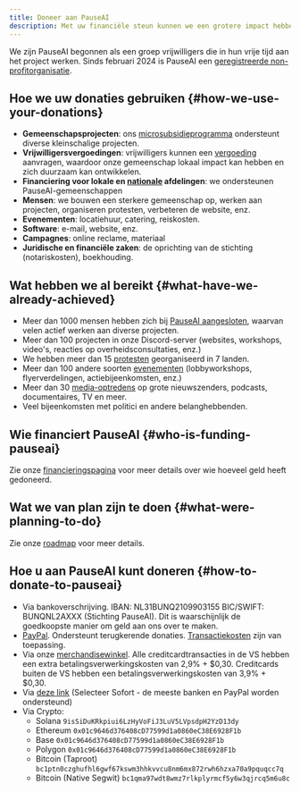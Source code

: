 ```yaml
---
title: Doneer aan PauseAI
description: Met uw financiële steun kunnen we een grotere impact hebben.
---
```


 <!-- end of frontmatter metadata, dashes above need to stay -->

<script>
    import Donate from '$lib/components/Donate.svelte'
</script>

We zijn PauseAI begonnen als een groep vrijwilligers die in hun vrije tijd aan het project werken.
Sinds februari 2024 is PauseAI een [geregistreerde non-profitorganisatie](/legal).

<Donate />

## Hoe we uw donaties gebruiken {#how-we-use-your-donations}

- **Gemeenschapsprojecten**: ons [microsubsidieprogramma](/microgrants) ondersteunt diverse kleinschalige projecten.
- **Vrijwilligersvergoedingen**: vrijwilligers kunnen een [vergoeding](/volunteer-stipends) aanvragen, waardoor onze gemeenschap lokaal impact kan hebben en zich duurzaam kan ontwikkelen.
- **Financiering voor lokale en [nationale](/national-groups) afdelingen**: we ondersteunen PauseAI-gemeenschappen
- **Mensen**: we bouwen een sterkere gemeenschap op, werken aan projecten, organiseren protesten, verbeteren de website, enz.
- **Evenementen**: locatiehuur, catering, reiskosten.
- **Software**: e-mail, website, enz.
- **Campagnes**: online reclame, materiaal
- **Juridische en financiële zaken**: de oprichting van de stichting (notariskosten), boekhouding.

## Wat hebben we al bereikt {#what-have-we-already-achieved}

- Meer dan 1000 mensen hebben zich bij [PauseAI aangesloten](/join), waarvan velen actief werken aan diverse projecten.
- Meer dan 100 projecten in onze Discord-server (websites, workshops, video's, reacties op overheidsconsultaties, enz.)
- We hebben meer dan 15 [protesten](/protests) georganiseerd in 7 landen.
- Meer dan 100 andere soorten [evenementen](/events) (lobbyworkshops, flyerverdelingen, actiebijeenkomsten, enz.)
- Meer dan 30 [media-optredens](/press) op grote nieuwszenders, podcasts, documentaires, TV en meer.
- Veel bijeenkomsten met politici en andere belanghebbenden.

## Wie financiert PauseAI {#who-is-funding-pauseai}

Zie onze [financieringspagina](/funding) voor meer details over wie hoeveel geld heeft gedoneerd.

## Wat we van plan zijn te doen {#what-were-planning-to-do}

Zie onze [roadmap](/roadmap) voor meer details.

## Hoe u aan PauseAI kunt doneren {#how-to-donate-to-pauseai}

- Via bankoverschrijving. IBAN: NL31BUNQ2109903155 BIC/SWIFT: BUNQNL2AXXX (Stichting PauseAI). Dit is waarschijnlijk de goedkoopste manier om geld aan ons over te maken.
- [PayPal](https://www.paypal.com/donate/?hosted_button_id=4TWZXY62EM5VE). Ondersteunt terugkerende donaties. [Transactiekosten](https://www.paypal.com/webapps/mpp/merchant-fees) zijn van toepassing.
- Via onze [merchandisewinkel](https://pauseai-shop.fourthwall.com/). Alle creditcardtransacties in de VS hebben een extra betalingsverwerkingskosten van 2,9% + $0,30. Creditcards buiten de VS hebben een betalingsverwerkingskosten van 3,9% + $0,30.
- Via [deze link](https://bunq.me/pauseai) (Selecteer Sofort - de meeste banken en PayPal worden ondersteund)
- Via Crypto:
  - Solana `9isSiDuKRkpiui6LzHyVoFiJ3LuV5LVpsdpH2YzD13dy`
  - Ethereum `0x01c9646d376408cD77599d1a0860eC38E6928F1b`
  - Base `0x01c9646d376408cD77599d1a0860eC38E6928F1b`
  - Polygon `0x01c9646d376408cD77599d1a0860eC38E6928F1b`
  - Bitcoin (Taproot) `bc1ptn0czghufhl6gwf67kswm3hhkvvcu8nm6mx872rwh6hzxa70a9pquqcc7q`
  - Bitcoin (Native Segwit) `bc1qma97wdt8wmz7rlkplyrmcf5y6w3qjrcq5m6u8c`
